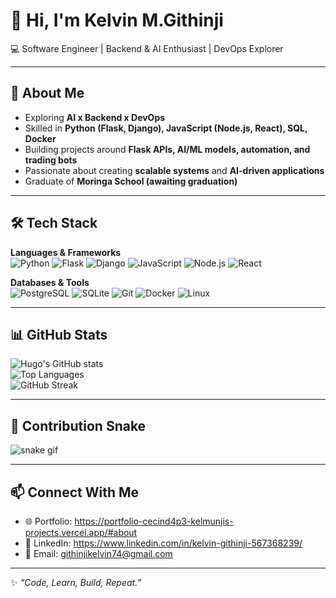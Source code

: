 # 👋 Hi, I'm Kelvin M.Githinji  

💻 Software Engineer | Backend & AI Enthusiast | DevOps Explorer  

---

## 🚀 About Me  
- Exploring **AI x Backend x DevOps**  
- Skilled in **Python (Flask, Django), JavaScript (Node.js, React), SQL, Docker**  
- Building projects around **Flask APIs, AI/ML models, automation, and trading bots**  
- Passionate about creating **scalable systems** and **AI-driven applications**  
- Graduate of **Moringa School (awaiting graduation)**  

---

## 🛠 Tech Stack  

**Languages & Frameworks**  
![Python](https://img.shields.io/badge/Python-3776AB?style=for-the-badge&logo=python&logoColor=white)
![Flask](https://img.shields.io/badge/Flask-000000?style=for-the-badge&logo=flask&logoColor=white)
![Django](https://img.shields.io/badge/Django-092E20?style=for-the-badge&logo=django&logoColor=white)
![JavaScript](https://img.shields.io/badge/JavaScript-F7DF1E?style=for-the-badge&logo=javascript&logoColor=black)
![Node.js](https://img.shields.io/badge/Node.js-339933?style=for-the-badge&logo=node.js&logoColor=white)
![React](https://img.shields.io/badge/React-20232A?style=for-the-badge&logo=react&logoColor=61DAFB)

**Databases & Tools**  
![PostgreSQL](https://img.shields.io/badge/PostgreSQL-4169E1?style=for-the-badge&logo=postgresql&logoColor=white)
![SQLite](https://img.shields.io/badge/SQLite-07405E?style=for-the-badge&logo=sqlite&logoColor=white)
![Git](https://img.shields.io/badge/Git-F05032?style=for-the-badge&logo=git&logoColor=white)
![Docker](https://img.shields.io/badge/Docker-2496ED?style=for-the-badge&logo=docker&logoColor=white)
![Linux](https://img.shields.io/badge/Linux-FCC624?style=for-the-badge&logo=linux&logoColor=black)

---

## 📊 GitHub Stats  

![Hugo's GitHub stats](https://github-readme-stats.vercel.app/api?username=kelmunji&show_icons=true&theme=tokyonight)  
![Top Languages](https://github-readme-stats.vercel.app/api/top-langs/?username=kelmunji&layout=compact&theme=tokyonight)  
![GitHub Streak](https://github-readme-streak-stats.herokuapp.com/?user=kelmunji&theme=tokyonight)  


---

## 🐍 Contribution Snake  
![snake gif](https://raw.githubusercontent.com/kelmunji/kelmunji/output/github-contribution-grid-snake.svg)

---

## 📫 Connect With Me  
- 🌐 Portfolio:  https://portfolio-cecind4p3-kelmunjis-projects.vercel.app/#about
- 💼 LinkedIn:  https://www.linkedin.com/in/kelvin-githinji-567368239/
- 📧 Email:  githinjikelvin74@gmail.com

---
✨ *“Code, Learn, Build, Repeat.”*  
